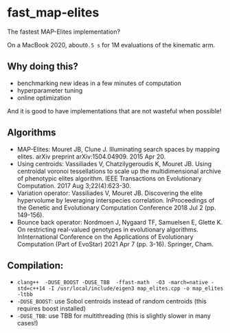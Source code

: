 # fast_map-elites
The fastest MAP-Elites implementation?

On a MacBook 2020, about`0.5 s` for 1M evaluations of the kinematic arm.

## Why doing this?
- benchmarking new ideas in a few minutes of computation
- hyperparameter tuning
- online optimization

And it is good to have implementations that are not wasteful when possible!


## Algorithms

- MAP-Elites: Mouret JB, Clune J. Illuminating search spaces by mapping elites. arXiv preprint arXiv:1504.04909. 2015 Apr 20.
- Using centroids: Vassiliades V, Chatzilygeroudis K, Mouret JB. Using centroidal voronoi tessellations to scale up the multidimensional archive of phenotypic elites algorithm. IEEE Transactions on Evolutionary Computation. 2017 Aug 3;22(4):623-30.
- Variation operator: Vassiliades V, Mouret JB. Discovering the elite hypervolume by leveraging interspecies correlation. InProceedings of the Genetic and Evolutionary Computation Conference 2018 Jul 2 (pp. 149-156).
- Bounce back operator: Nordmoen J, Nygaard TF, Samuelsen E, Glette K. On restricting real-valued genotypes in evolutionary algorithms. InInternational Conference on the Applications of Evolutionary Computation (Part of EvoStar) 2021 Apr 7 (pp. 3-16). Springer, Cham.

## Compilation:
- `clang++  -DUSE_BOOST -DUSE_TBB  -ffast-math  -O3 -march=native -std=c++14 -I /usr/local/include/eigen3 map_elites.cpp -o map_elites -ltbb`
- `-DUSE_BOOST`: use Sobol centroids instead of random centroids (this requires boost installed)
- `-DUSE_TBB`: use TBB for multithreading (this is slightly slower in many cases!)